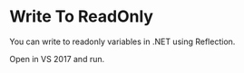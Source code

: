 # Write To ReadOnly
You can write to readonly variables in .NET using Reflection.

Open in VS 2017 and run.
